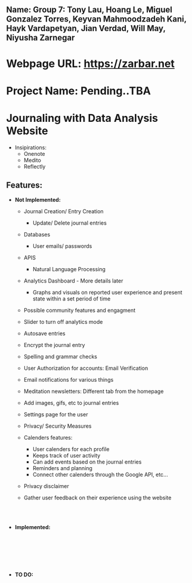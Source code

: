 ## Name: Group 7: Tony Lau, Hoang Le, Miguel Gonzalez Torres, Keyvan Mahmoodzadeh Kani, Hayk Vardapetyan, Jian Verdad, Will May, Niyusha Zarnegar

# Webpage URL: https://zarbar.net

# Project Name: Pending..TBA

# **Journaling with Data Analysis Website**

- Insipirations:
    - Onenote
    - Medito
    - Reflectly 


## Features:

- <strong>Not Implemented:</strong>

    - Journal Creation/ Entry Creation
        - Update/ Delete journal entries
    - Databases
        - User emails/ passwords

    - APIS
        - Natural Language Processing

    - Analytics Dashboard - More details later
        - Graphs and visuals on reported user experience and present state within a set period of time
    - Possible community features and engagment
    - Slider to turn off analytics mode
    - Autosave entries
    - Encrypt the journal entry
    - Spelling and grammar checks
    - User Authorization for accounts: Email Verification
    - Email notifications for various things
    - Meditation newsletters: Different tab from the homepage
    - Add images, gifs, etc to journal entries
    - Settings page for the user
    - Privacy/ Security Measures
    - Calenders features:
        - User calenders for each profile
        - Keeps track of user activity
        - Can add events based on the journal entries
        - Reminders and planning
        - Connect other calenders through the Google API, etc...
    - Privacy disclaimer
    - Gather user feedback on their experience using the website

<br><br>

- <strong>Implemented:</strong>

<br><br>



<br><br>

- <strong>TO DO:</strong>


<br><br>
